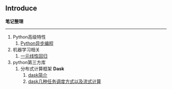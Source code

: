 ## Introduce  
**笔记整理**      
***
1. Python高级特性
   1. [Python异步编程](https://github.com/mggger/pyRelate/blob/master/features/asyncio.ipynb) 
2. 机器学习相关
   1. [一元线性回归](https://github.com/mggger/pyRelate/blob/master/machine-learning/%E4%B8%80%E5%85%83%E7%BA%BF%E6%80%A7%E5%9B%9E%E5%BD%92.ipynb)
3. python第三方库
   1. 分布式计算框架 **Dask**
      1. [dask简介](https://github.com/mggger/pyRelate/blob/master/third-party/dask/Dask.ipynb)
      2. [dask几种任务调度方式以及流式计算](https://github.com/mggger/pyRelate/blob/master/third-party/dask/dask-scheduling.ipynb)
